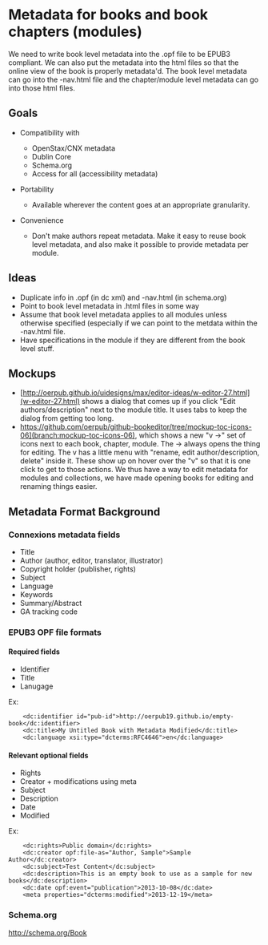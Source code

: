 # Metadata for books and book chapters (modules)

We need to write book level metadata into the .opf file to be EPUB3 compliant. We can also put the metadata into the html
files so that the online view of the book is properly metadata'd. The book level metadata can go into the -nav.html file
and the chapter/module level metadata can go into those html files.

## Goals

* Compatibility with 
  * OpenStax/CNX metadata
  * Dublin Core
  * Schema.org
  * Access for all (accessibility metadata)
  
* Portability 
  * Available wherever the content goes at an appropriate granularity.
  
* Convenience
  * Don't make authors repeat metadata. Make it easy to reuse book level metadata, and also make it possible to provide
  metadata per module.

## Ideas

* Duplicate info in .opf (in dc xml) and -nav.html (in schema.org)
* Point to book level metadata in .html files in some way
* Assume that book level metadata applies to all modules unless otherwise specified (especially if we can point to the metdata within the -nav.html file.
* Have specifications in the module if they are different from the book level stuff.

## Mockups

* [http://oerpub.github.io/uidesigns/max/editor-ideas/w-editor-27.html](w-editor-27.html) shows a dialog that comes up if you click "Edit authors/description" next to the module title. It uses tabs to keep the dialog from getting too long.
* https://github.com/oerpub/github-bookeditor/tree/mockup-toc-icons-06](branch:mockup-toc-icons-06), which shows a new "v ->" set of icons next to each book, chapter, module. The -> always opens the thing for editing. The v has a little menu with "rename, edit author/description, delete" inside it. These show up on hover over the "v" so that it is one click to get to those actions. We thus have a way to edit metadata for modules and collections, we have made opening books for editing and renaming things easier.

## Metadata Format Background

### Connexions metadata fields

* Title
* Author (author, editor, translator, illustrator)
* Copyright holder (publisher, rights)
* Subject
* Language
* Keywords
* Summary/Abstract
* GA tracking code

### EPUB3 OPF file formats

#### Required fields
* Identifier
* Title
* Lanugage

Ex:
```
    <dc:identifier id="pub-id">http://oerpub19.github.io/empty-book</dc:identifier>
    <dc:title>My Untitled Book with Metadata Modified</dc:title>
    <dc:language xsi:type="dcterms:RFC4646">en</dc:language>
```

#### Relevant optional fields
* Rights
* Creator + modifications using meta
* Subject
* Description
* Date
* Modified

Ex:
```
    <dc:rights>Public domain</dc:rights>
    <dc:creator opf:file-as="Author, Sample">Sample Author</dc:creator>
    <dc:subject>Test Content</dc:subject>
    <dc:description>This is an empty book to use as a sample for new books</dc:description>
    <dc:date opf:event="publication">2013-10-08</dc:date>
    <meta properties="dcterms:modified">2013-12-19</meta>
```

### Schema.org

http://schema.org/Book
